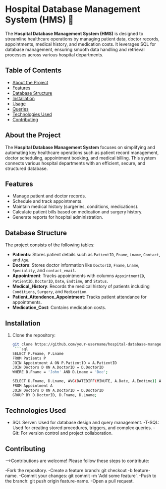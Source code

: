 # Hospital Database Management System (HMS) 🏥

The **Hospital Database Management System (HMS)** is designed to streamline healthcare operations by managing patient data, doctor records, appointments, medical history, and medication costs. It leverages SQL for database management, ensuring smooth data handling and retrieval processes across various hospital departments.

## Table of Contents
- [About the Project](#about-the-project)
- [Features](#features)
- [Database Structure](#database-structure)
- [Installation](#installation)
- [Usage](#usage)
- [Queries](#queries)
- [Technologies Used](#technologies-used)
- [Contributing](#contributing)

## About the Project

The **Hospital Database Management System** focuses on simplifying and automating key healthcare operations such as patient record management, doctor scheduling, appointment booking, and medical billing. This system connects various hospital departments with an efficient, secure, and structured database.

## Features
- Manage patient and doctor records.
- Schedule and track appointments.
- Maintain medical history (surgeries, conditions, medications).
- Calculate patient bills based on medication and surgery history.
- Generate reports for hospital administration.

## Database Structure
The project consists of the following tables:

- **Patients**: Stores patient details such as `PatientID`, `Fname`, `Lname`, `Contact`, and `Age`.
- **Doctors**: Stores doctor information like `DoctorID`, `Fname`, `Lname`, `Speciality`, and `contact_email`.
- **Appointment**: Tracks appointments with columns `AppointmentID`, `PatientID`, `DoctorID`, `Date`, `Endtime`, and `Status`.
- **Medical_History**: Records the medical history of patients including `Conditions`, `Surgery`, and `Medication`.
- **Patient_Attendence_Appointment**: Tracks patient attendance for appointments.
- **Medication_Cost**: Contains medication costs.

## Installation
1. Clone the repository:
   ```bash
   git clone https://github.com/your-username/hospital-database-management.git
    ```sql
   SELECT P.Fname, P.Lname
   FROM Patients P
   JOIN Appointment A ON P.PatientID = A.PatientID
   JOIN Doctors D ON A.DoctorID = D.DoctorID
   WHERE D.Fname = 'John' AND D.Lname = 'Doe';
   
   SELECT D.Fname, D.Lname, AVG(DATEDIFF(MINUTE, A.Date, A.Endtime)) AS Avg_Appointment_Duration
   FROM Appointment A
   JOIN Doctors D ON A.DoctorID = D.DoctorID
   GROUP BY D.DoctorID, D.Fname, D.Lname;

## Technologies Used
- SQL Server: Used for database design and query management.
-T-SQL: Used for creating stored procedures, triggers, and complex queries.
-Git: For version control and project collaboration.

## Contributing
-->Contributions are welcome! Please follow these steps to contribute:

-Fork the repository.
-Create a feature branch: git checkout -b feature-name.
-Commit your changes: git commit -m 'Add some feature'.
-Push to the branch: git push origin feature-name.
-Open a pull request.

